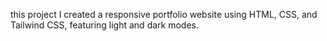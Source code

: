 this project I created a responsive portfolio website using HTML, CSS, and Tailwind CSS, featuring light and dark modes.
